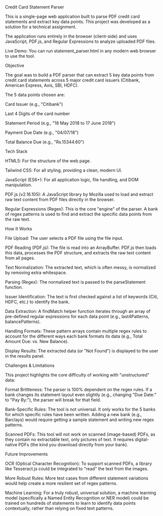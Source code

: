 Credit Card Statement Parser

This is a single-page web application built to parse PDF credit card statements and extract key data points. This project was developed as a solution for a technical assignment.

The application runs entirely in the browser (client-side) and uses JavaScript, PDF.js, and Regular Expressions to analyze uploaded PDF files.

Live Demo: You can run statement_parser.html in any modern web browser to use the tool.

Objective

The goal was to build a PDF parser that can extract 5 key data points from credit card statements across 5 major credit card issuers (Citibank, American Express, Axis, SBI, HDFC).

The 5 data points chosen are:

Card Issuer (e.g., "Citibank")

Last 4 Digits of the card number

Statement Period (e.g., "18 May 2018 to 17 June 2018")

Payment Due Date (e.g., "04/07/18")

Total Balance Due (e.g., "Rs.15344.60")

Tech Stack

HTML5: For the structure of the web page.

Tailwind CSS: For all styling, providing a clean, modern UI.

JavaScript (ES6+): For all application logic, file handling, and DOM manipulation.

PDF.js (v2.16.105): A JavaScript library by Mozilla used to load and extract raw text content from PDF files directly in the browser.

Regular Expressions (Regex): This is the core "engine" of the parser. A bank of regex patterns is used to find and extract the specific data points from the raw text.

How It Works

File Upload: The user selects a PDF file using the file input.

PDF Reading (PDF.js): The file is read into an ArrayBuffer. PDF.js then loads this data, processes the PDF structure, and extracts the raw text content from all pages.

Text Normalization: The extracted text, which is often messy, is normalized by removing extra whitespace.

Parsing (Regex): The normalized text is passed to the parseStatement function.

Issuer Identification: The text is first checked against a list of keywords (Citi, HDFC, etc.) to identify the bank.

Data Extraction: A findMatch helper function iterates through an array of pre-defined regular expressions for each data point (e.g., last4Patterns, balancePatterns).

Handling Formats: These pattern arrays contain multiple regex rules to account for the different ways each bank formats its data (e.g., Total Amount Due: vs. New Balance).

Display Results: The extracted data (or "Not Found") is displayed to the user in the results panel.

Challenges & Limitations

This project highlights the core difficulty of working with "unstructured" data:

Format Brittleness: The parser is 100% dependent on the regex rules. If a bank changes its statement layout even slightly (e.g., changing "Due Date:" to "Pay By:"), the parser will break for that field.

Bank-Specific Rules: The tool is not universal. It only works for the 5 banks for which specific rules have been written. Adding a new bank (e.g., Barclays) would require getting a sample statement and writing new regex patterns.

Scanned PDFs: This tool will not work on scanned (image-based) PDFs, as they contain no extractable text, only pictures of text. It requires digital-native PDFs (the kind you download directly from your bank).

Future Improvements

OCR (Optical Character Recognition): To support scanned PDFs, a library like Tesseract.js could be integrated to "read" the text from the images.

More Robust Rules: More test cases from different statement variations would help create a more resilient set of regex patterns.

Machine Learning: For a truly robust, universal solution, a machine learning model (specifically a Named Entity Recognition or NER model) could be trained on hundreds of statements to learn to identify data points contextually, rather than relying on fixed text patterns.
